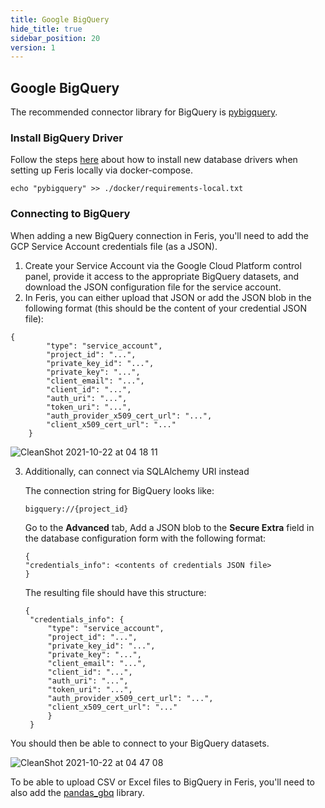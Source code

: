 ```yaml
---
title: Google BigQuery
hide_title: true
sidebar_position: 20
version: 1
---
```


## Google BigQuery

The recommended connector library for BigQuery is
[pybigquery](https://github.com/mxmzdlv/pybigquery).

### Install BigQuery Driver

Follow the steps [here](/docs/databases/docker-add-drivers) about how to
install new database drivers when setting up Feris locally via docker-compose.

```
echo "pybigquery" >> ./docker/requirements-local.txt
```

### Connecting to BigQuery

When adding a new BigQuery connection in Feris, you'll need to add the GCP Service Account
credentials file (as a JSON).

1. Create your Service Account via the Google Cloud Platform control panel, provide it access to the
   appropriate BigQuery datasets, and download the JSON configuration file for the service account.
2. In Feris, you can either upload that JSON or add the JSON blob in the following format (this should be the content of your credential JSON file):

```
{
        "type": "service_account",
        "project_id": "...",
        "private_key_id": "...",
        "private_key": "...",
        "client_email": "...",
        "client_id": "...",
        "auth_uri": "...",
        "token_uri": "...",
        "auth_provider_x509_cert_url": "...",
        "client_x509_cert_url": "..."
    }
```

![CleanShot 2021-10-22 at 04 18 11](https://user-images.githubusercontent.com/52086618/138352958-a18ef9cb-8880-4ef1-88c1-452a9f1b8105.gif)

3. Additionally, can connect via SQLAlchemy URI instead

   The connection string for BigQuery looks like:

   ```
   bigquery://{project_id}
   ```

   Go to the **Advanced** tab, Add a JSON blob to the **Secure Extra** field in the database configuration form with
   the following format:

   ```
   {
   "credentials_info": <contents of credentials JSON file>
   }
   ```

   The resulting file should have this structure:

   ```
   {
    "credentials_info": {
        "type": "service_account",
        "project_id": "...",
        "private_key_id": "...",
        "private_key": "...",
        "client_email": "...",
        "client_id": "...",
        "auth_uri": "...",
        "token_uri": "...",
        "auth_provider_x509_cert_url": "...",
        "client_x509_cert_url": "..."
        }
    }
   ```

You should then be able to connect to your BigQuery datasets.

![CleanShot 2021-10-22 at 04 47 08](https://user-images.githubusercontent.com/52086618/138354340-df57f477-d3e5-42d4-b032-d901c69d2213.gif)

To be able to upload CSV or Excel files to BigQuery in Feris, you'll need to also add the
[pandas_gbq](https://github.com/pydata/pandas-gbq) library.

